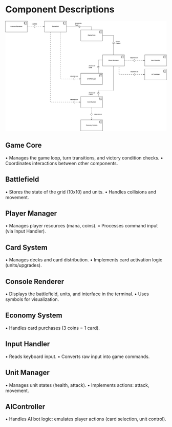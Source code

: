 # Component Descriptions

![Component Diagram](./componentDiagram.jpeg)

## Game Core
 • Manages the game loop, turn transitions, and victory condition checks.
 • Coordinates interactions between other components.
## Battlefield
 • Stores the state of the grid (10x10) and units.
 • Handles collisions and movement.
## Player Manager
 • Manages player resources (mana, coins).
 • Processes command input (via Input Handler).
## Card System
 • Manages decks and card distribution.
 • Implements card activation logic (units/upgrades).
## Console Renderer
 • Displays the battlefield, units, and interface in the terminal.
 • Uses symbols for visualization.
## Economy System
 • Handles card purchases (3 coins = 1 card).
## Input Handler
 • Reads keyboard input.
 • Converts raw input into game commands.
## Unit Manager
 • Manages unit states (health, attack).
 • Implements actions: attack, movement.
## AIController
 • Handles AI bot logic: emulates player actions (card selection, unit control).
